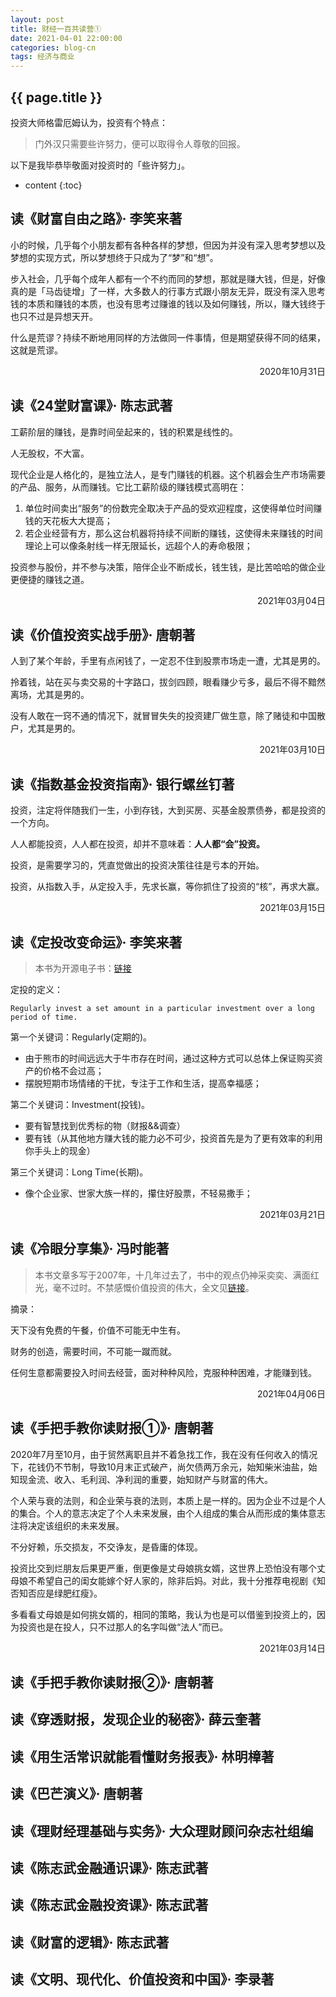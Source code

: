 ```yaml
---
layout: post
title: 财经一百共读营①
date: 2021-04-01 22:00:00
categories: blog-cn
tags: 经济与商业
--- 
```


<h2>{{ page.title }}</h2>

投资大师格雷厄姆认为，投资有个特点：

> 门外汉只需要些许努力，便可以取得令人尊敬的回报。

以下是我毕恭毕敬面对投资时的「些许努力」。

* content
{:toc}

## 读《财富自由之路》· 李笑来著

小的时候，几乎每个小朋友都有各种各样的梦想，但因为并没有深入思考梦想以及梦想的实现方式，所以梦想终于只成为了“梦”和“想”。

步入社会，几乎每个成年人都有一个不约而同的梦想，那就是赚大钱，但是，好像真的是「马齿徒增」了一样，大多数人的行事方式跟小朋友无异，既没有深入思考钱的本质和赚钱的本质，也没有思考过赚谁的钱以及如何赚钱，所以，赚大钱终于也只不过是异想天开。

什么是荒谬？持续不断地用同样的方法做同一件事情，但是期望获得不同的结果，这就是荒谬。

<p align="right">2020年10月31日</p>

## 读《24堂财富课》· 陈志武著

工薪阶层的赚钱，是靠时间垒起来的，钱的积累是线性的。

人无股权，不大富。

现代企业是人格化的，是独立法人，是专门赚钱的机器。这个机器会生产市场需要的产品、服务，从而赚钱。它比工薪阶级的赚钱模式高明在：
1. 单位时间卖出“服务”的份数完全取决于产品的受欢迎程度，这使得单位时间赚钱的天花板大大提高；
2. 若企业经营有方，那么这台机器将持续不间断的赚钱，这使得未来赚钱的时间理论上可以像条射线一样无限延长，远超个人的寿命极限；

投资参与股份，并不参与决策，陪伴企业不断成长，钱生钱，是比苦哈哈的做企业更便捷的赚钱之道。

<p align="right">2021年03月04日</p>

## 读《价值投资实战手册》· 唐朝著

人到了某个年龄，手里有点闲钱了，一定忍不住到股票市场走一遭，尤其是男的。

拎着钱，站在买与卖交易的十字路口，拔剑四顾，眼看赚少亏多，最后不得不黯然离场，尤其是男的。

没有人敢在一窍不通的情况下，就冒冒失失的投资建厂做生意，除了赌徒和中国散户，尤其是男的。

<p align="right">2021年03月10日</p>

## 读《指数基金投资指南》· 银行螺丝钉著

投资，注定将伴随我们一生，小到存钱，大到买房、买基金股票债券，都是投资的一个方向。

人人都能投资，人人都在投资，却并不意味着：**人人都“会”投资。**

投资，是需要学习的，凭直觉做出的投资决策往往是亏本的开始。

投资，从指数入手，从定投入手，先求长赢，等你抓住了投资的“核”，再求大赢。

<p align="right">2021年03月15日</p>

## 读《定投改变命运》· 李笑来著

> 本书为开源电子书：<a href="https://github.com/xiaolai/regular-investing-in-box" target="_blank">链接</a>

定投的定义：
```
Regularly invest a set amount in a particular investment over a long period of time.
```

第一个关键词：Regularly(定期的)。
- 由于熊市的时间远远大于牛市存在时间，通过这种方式可以总体上保证购买资产的价格不会过高；
- 摆脱短期市场情绪的干扰，专注于工作和生活，提高幸福感；

第二个关键词：Investment(投钱)。
- 要有智慧找到优秀标的物（财报&&调查）
- 要有钱（从其他地方赚大钱的能力必不可少，投资首先是为了更有效率的利用你手头上的现金）

第三个关键词：Long Time(长期)。
- 像个企业家、世家大族一样的，攥住好股票，不轻易撒手；

<p align="right">2021年03月21日</p>

## 读《冷眼分享集》· 冯时能著

> 本书文章多写于2007年，十几年过去了，书中的观点仍神采奕奕、满面红光，毫不过时。不禁感慨价值投资的伟大，全文见<a href="/books/冯时能-冷眼分享集.pdf" target="_blank">链接</a>。

摘录：

天下没有免费的午餐，价值不可能无中生有。

财务的创造，需要时间，不可能一蹴而就。

任何生意都需要投入时间去经营，面对种种风险，克服种种困难，才能赚到钱。

<p align="right">2021年04月06日</p>

## 读《手把手教你读财报①》· 唐朝著

2020年7月至10月，由于贸然离职且并不着急找工作，我在没有任何收入的情况下，花钱仍不节制，导致10月末正式破产，尚欠债两万余元，始知柴米油盐，始知现金流、收入、毛利润、净利润的重要，始知财产与财富的伟大。

个人荣与衰的法则，和企业荣与衰的法则，本质上是一样的。因为企业不过是个人的集合。个人的意志决定了个人未来发展，由个人组成的集合从而形成的集体意志注将决定该组织的未来发展。

不分好赖，乐交损友，不交诤友，是昏庸的体现。

投资比交到烂朋友后果更严重，倒更像是丈母娘挑女婿，这世界上恐怕没有哪个丈母娘不希望自己的闺女能嫁个好人家的，除非后妈。对此，我十分推荐电视剧《知否知否应是绿肥红瘦》。

多看看丈母娘是如何挑女婿的，相同的策略，我认为也是可以借鉴到投资上的，因为投资也是在投人，只不过那人的名字叫做“法人”而已。

<p align="right">2021年03月14日</p>

## 读《手把手教你读财报②》· 唐朝著

## 读《穿透财报，发现企业的秘密》· 薛云奎著

## 读《用生活常识就能看懂财务报表》· 林明樟著

## 读《巴芒演义》· 唐朝著

## 读《理财经理基础与实务》· 大众理财顾问杂志社组编

## 读《陈志武金融通识课》· 陈志武著

## 读《陈志武金融投资课》· 陈志武著

## 读《财富的逻辑》· 陈志武著

## 读《文明、现代化、价值投资和中国》· 李录著
